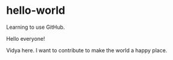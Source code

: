 # hello-world
Learning to use GitHub.

Hello everyone!

Vidya here. I want to contribute to make the world a happy place.
